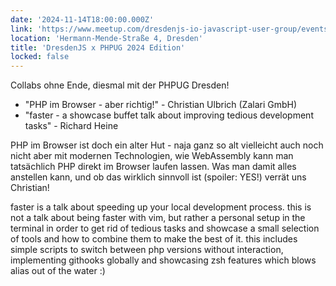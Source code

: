 ```yaml
---
date: '2024-11-14T18:00:00.000Z'
link: 'https://www.meetup.com/dresdenjs-io-javascript-user-group/events/303679955'
location: 'Hermann-Mende-Straße 4, Dresden'
title: 'DresdenJS x PHPUG 2024 Edition'
locked: false
---
```

Collabs ohne Ende, diesmal mit der PHPUG Dresden!

* "PHP im Browser - aber richtig!" - Christian Ulbrich (Zalari GmbH)
* "faster - a showcase buffet talk about improving tedious development tasks" - Richard Heine

PHP im Browser ist doch ein alter Hut - naja ganz so alt vielleicht auch noch nicht aber mit modernen Technologien, wie WebAssembly kann man tatsächlich PHP direkt im Browser laufen lassen. Was man damit alles anstellen kann, und ob das wirklich sinnvoll ist (spoiler: YES!) verrät uns Christian!

faster is a talk about speeding up your local development process. this is not a talk about being faster with vim, but rather a personal setup in the terminal in order to get rid of tedious tasks and showcase a small selection of tools and how to combine them to make the best of it. this includes simple scripts to switch between php versions without interaction, implementing githooks globally and showcasing zsh features which blows alias out of the water :)
